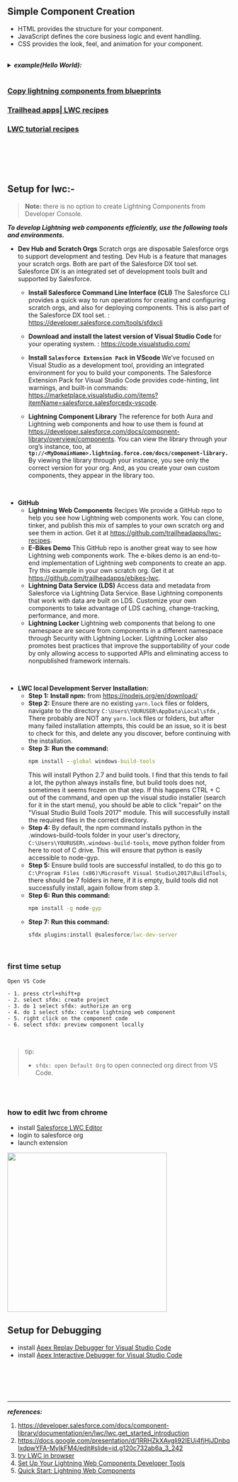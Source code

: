 ## Simple Component Creation
- HTML provides the structure for your component.
- JavaScript defines the core business logic and event handling.
- CSS provides the look, feel, and animation for your component.


<br/>

<details>
<summary> <b><em> example(Hello World):</em></b></summary>
<p>

---

### html
```html
<template>
    <lightning-card title="HelloWorld">
        <div class="slds-m-around_medium">
            <p>Hello, {greeting}!</p>
            <lightning-input label="Name" value={greeting} onchange={changeHandler}></lightning-input>
        </div>
    </lightning-card>
</template>
```


### js
```
import { LightningElement,track } from 'lwc';

export default class HelloWorld extends LightningElement {

    @track greeting = 'World';
    changeHandler(event){
        this.greeting = event.target.value;
    }

}
```


### xml
```
<?xml version="1.0" encoding="UTF-8"?>
<LightningComponentBundle xmlns="http://soap.sforce.com/2006/04/metadata">
    <apiVersion>55.0</apiVersion>
    <isExposed>true</isExposed>
    <masterLabel>Hello World</masterLabel>
    <targets>
        <target>lightning__RecordPage</target>
        <target>lightning__AppPage</target>
        <target>lightning__HomePage</target>
        <target>lightningCommunity__Page</target>
        <target>lightningCommunity__Default</target>
    </targets>
</LightningComponentBundle>
```


### css
```
input {
   color: blue;
}
```

### output:

![image](https://user-images.githubusercontent.com/63545175/201460842-dc3e48ba-72e2-413e-af81-79a86d0ce50c.png)


---

</p>
</details>



<br/>

### [Copy lightning components from blueprints](https://www.lightningdesignsystem.com/components/cards/)

### [Trailhead apps| LWC recipes](https://github.com/trailheadapps)

### [LWC tutorial recipes](https://recipes.lwc.dev/)

<br/>


<br/>


<br/>


<br/>



## Setup for lwc:-
> **Note:** there is no option to create Lightning Components from Developer Console.

***To develop Lightning web components efficiently, use the following tools and environments.***

- <b>Dev Hub and Scratch Orgs</b> Scratch orgs are disposable Salesforce orgs to support development and testing. Dev Hub is a feature that manages your scratch orgs. Both are part of the Salesforce DX tool set. Salesforce DX is an integrated set of development tools built and supported by Salesforce.

  - <b>Install Salesforce Command Line Interface (CLI)</b> The Salesforce CLI provides a quick way to run operations for creating and configuring scratch orgs, and also for deploying components. This is also part of the Salesforce DX tool set. : https://developer.salesforce.com/tools/sfdxcli

  - <b> Download and install the latest version of Visual Studio Code </b> for your operating system. : https://code.visualstudio.com/

  - <b>Install</b> **``Salesforce Extension Pack``** <b> in VScode </b> We’ve focused on Visual Studio as a development tool, providing an integrated environment for you to build your components. The Salesforce Extension Pack for Visual Studio Code provides code-hinting, lint warnings, and built-in commands: https://marketplace.visualstudio.com/items?itemName=salesforce.salesforcedx-vscode.

  - <b>Lightning Component Library</b> The reference for both Aura and Lightning web components and how to use them is found at https://developer.salesforce.com/docs/component-library/overview/components. You can view the library through your org’s instance, too, at <b>``tp://<MyDomainName>.lightning.force.com/docs/component-library.``</b> By viewing the library through your instance, you see only the correct version for your org. And, as you create your own custom components, they appear in the library too.
    

<br/>


- <b>GitHub</b> 
  - <b>Lightning Web Components</b> Recipes We provide a GitHub repo to help you see how Lightning web components work. You can clone, tinker, and publish this mix of samples to your own scratch org and see them in action. Get it at https://github.com/trailheadapps/lwc-recipes.
  - <b>E-Bikes Demo</b> This GitHub repo is another great way to see how Lightning web components work. The e-bikes demo is an end-to-end implementation of Lightning web components to create an app. Try this example in your own scratch org. Get it at https://github.com/trailheadapps/ebikes-lwc.
  - <b>Lightning Data Service (LDS)</b> Access data and metadata from Salesforce via Lightning Data Service. Base Lightning components that work with data are built on LDS. Customize your own components to take advantage of LDS caching, change-tracking, performance, and more.
  - <b>Lightning Locker</b> Lightning web components that belong to one namespace are secure from components in a different namespace through Security with Lightning Locker. Lightning Locker also promotes best practices that improve the supportability of your code by only allowing access to supported APIs and eliminating access to nonpublished framework internals.



<br/>


- <b>LWC local Development Server Installation:</b>
    - **Step 1:** 
      <b>Install npm:</b> from https://nodejs.org/en/download/
    - **Step 2:** 
      Ensure there are no existing ``yarn.lock`` files or folders, navigate to the directory ``C:\Users\YOURUSER\AppData\Local\sfdx`` , There probably are NOT any ``yarn.lock`` files or folders, but after many failed installation attempts, this could be an issue, so it is best to check for this, and delete any you discover, before continuing with the installation.
    - **Step 3:** 
      <b>Run the command:</b> 
      ```cmd
      npm install --global windows-build-tools
      ```
      This will install Python 2.7 and build tools. I find that this tends to fail a lot, the python always installs fine, but build tools does not, sometimes it seems frozen on that step. If this happens CTRL + C out of the command, and open up the visual studio installer (search for it in the start menu), you should be able to click "repair" on the "Visual Studio Build Tools 2017" module. This will successfully install the required files in the correct directory.
    - **Step 4:** 
      By default, the npm command installs python in the .windows-build-tools folder in your user's directory, ``C:\Users\YOURUSER\.windows-build-tools``, move python folder from here to root of C drive. This will ensure that python is easily accessible to node-gyp.
    - **Step 5:** 
      Ensure build tools are successful installed, to do this go to ``C:\Program Files (x86)\Microsoft Visual Studio\2017\BuildTools``, there should be 7 folders in here, if it is empty, build tools did not successfully install, again follow from step 3.
    - **Step 6:** 
      <b>Run this command:</b> 
      ```cmd
      npm install -g node-gyp
      ```
    - **Step 7:** 
      <b>Run this command:</b> 
      ```cmd
      sfdx plugins:install @salesforce/lwc-dev-server
      ```
      

<br/>
      
### first time setup
``
    Open VS Code
``

    - 1. press ctrl+shift+p
    - 2. select sfdx: create project
    - 3. do 1 select sfdx: authorize an org
    - 4. do 1 select sfdx: create lightning web component
    - 5. right click on the component code
    - 6. select sfdx: preview component locally 


<br/>


> tip: 
> - ``sfdx: open Default Org`` to open connected org direct from VS Code.


<br/>

<br/>


### how to edit lwc from chrome
- install [Salesforce LWC Editor](https://chrome.google.com/webstore/detail/salesforce-lwc-editor/ehkpneicmpbdejpoancidgkejlkahjgo)
- login to salesforce org
- launch extension 

<img src="https://user-images.githubusercontent.com/63545175/197392338-5100b6df-bc0a-481a-9cf7-d9f07dfa2cf0.png" width="360px">


<br/>


## Setup for Debugging
- install [Apex Replay Debugger for Visual Studio Code](https://marketplace.visualstudio.com/items?itemName=salesforce.salesforcedx-vscode-apex-replay-debugger)
- install [Apex Interactive Debugger for Visual Studio Code](https://marketplace.visualstudio.com/items?itemName=salesforce.salesforcedx-vscode-apex-debugger)


<br/>


<br/>


<br/>


<br/>



---
***references:***

1. https://developer.salesforce.com/docs/component-library/documentation/en/lwc/lwc.get_started_introduction
2. https://docs.google.com/presentation/d/1RRHZkXAvgli92IEUi4fjHjJDnbqIxdpwYFA-MyIkFM4/edit#slide=id.g120c732ab6a_3_242
3. [try LWC in browser](https://webcomponents.dev/create/lwc)
4. [Set Up Your Lightning Web Components Developer Tools](https://trailhead.salesforce.com/en/content/learn/projects/set-up-your-lightning-web-components-developer-tools)
5. [Quick Start: Lightning Web Components](https://trailhead.salesforce.com/content/learn/projects/quick-start-lightning-web-components?trail_id=build-lightning-web-components)

